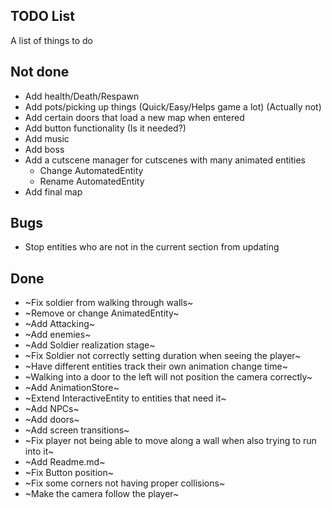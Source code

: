 TODO List
---------

A list of things to do

## Not done

* Add health/Death/Respawn
* Add pots/picking up things (Quick/Easy/Helps game a lot) (Actually not)
* Add certain doors that load a new map when entered
* Add button functionality (Is it needed?)
* Add music
* Add boss
* Add a cutscene manager for cutscenes with many animated entities
    * Change AutomatedEntity
    * Rename AutomatedEntity
* Add final map


## Bugs

* Stop entities who are not in the current section from updating

## Done

* ~Fix soldier from walking through walls~
* ~Remove or change AnimatedEntity~
* ~Add Attacking~
* ~Add enemies~
* ~Add Soldier realization stage~
* ~Fix Soldier not correctly setting duration when seeing the player~
* ~Have different entities track their own animation change time~
* ~Walking into a door to the left will not position the camera correctly~
* ~Add AnimationStore~
* ~Extend InteractiveEntity to entities that need it~
* ~Add NPCs~
* ~Add doors~
* ~Add screen transitions~
* ~Fix player not being able to move along a wall when also trying to run into it~
* ~Add Readme.md~
* ~Fix Button position~
* ~Fix some corners not having proper collisions~
* ~Make the camera follow the player~